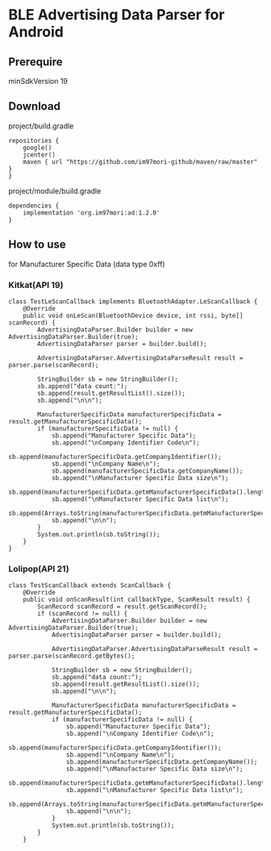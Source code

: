 # BLE Advertising Data Parser for Android

## Prerequire
minSdkVersion 19

## Download
project/build.gradle

    repositories {
        google()
        jcenter()
        maven { url "https://github.com/im97mori-github/maven/raw/master" }
    }

project/module/build.gradle

    dependencies {
        implementation 'org.im97mori:ad:1.2.0'
    }

## How to use
for Manufacturer Specific Data (data type 0xff)

### Kitkat(API 19)
    class TestLeScanCallback implements BluetoothAdapter.LeScanCallback {
        @Override
        public void onLeScan(BluetoothDevice device, int rssi, byte[] scanRecord) {
            AdvertisingDataParser.Builder builder = new AdvertisingDataParser.Builder(true);
            AdvertisingDataParser parser = builder.build();

            AdvertisingDataParser.AdvertisingDataParseResult result = parser.parse(scanRecord);

            StringBuilder sb = new StringBuilder();
            sb.append("data count:");
            sb.append(result.getResultList().size());
            sb.append("\n\n");

            ManufacturerSpecificData manufacturerSpecificData = result.getManufacturerSpecificData();
            if (manufacturerSpecificData != null) {
                sb.append("Manufacturer Specific Data");
                sb.append("\nCompany Identifier Code\n");
                sb.append(manufacturerSpecificData.getCompanyIdentifier());
                sb.append("\nCompany Name\n");
                sb.append(manufacturerSpecificData.getCompanyName());
                sb.append("\nManufacturer Specific Data size\n");
                sb.append(manufacturerSpecificData.getmManufacturerSpecificData().length);
                sb.append("\nManufacturer Specific Data list\n");
                sb.append(Arrays.toString(manufacturerSpecificData.getmManufacturerSpecificData()));
                sb.append("\n\n");
            }
            System.out.println(sb.toString());
        }
    }

### Lolipop(API 21)
    class TestScanCallback extends ScanCallback {
        @Override
        public void onScanResult(int callbackType, ScanResult result) {
            ScanRecord scanRecord = result.getScanRecord();
            if (scanRecord != null) {
                AdvertisingDataParser.Builder builder = new AdvertisingDataParser.Builder(true);
                AdvertisingDataParser parser = builder.build();

                AdvertisingDataParser.AdvertisingDataParseResult result = parser.parse(scanRecord.getBytes();

                StringBuilder sb = new StringBuilder();
                sb.append("data count:");
                sb.append(result.getResultList().size());
                sb.append("\n\n");

                ManufacturerSpecificData manufacturerSpecificData = result.getManufacturerSpecificData();
                if (manufacturerSpecificData != null) {
                    sb.append("Manufacturer Specific Data");
                    sb.append("\nCompany Identifier Code\n");
                    sb.append(manufacturerSpecificData.getCompanyIdentifier());
                    sb.append("\nCompany Name\n");
                    sb.append(manufacturerSpecificData.getCompanyName());
                    sb.append("\nManufacturer Specific Data size\n");
                    sb.append(manufacturerSpecificData.getmManufacturerSpecificData().length);
                    sb.append("\nManufacturer Specific Data list\n");
                    sb.append(Arrays.toString(manufacturerSpecificData.getmManufacturerSpecificData()));
                    sb.append("\n\n");
                }
                System.out.println(sb.toString());
            }
        }
